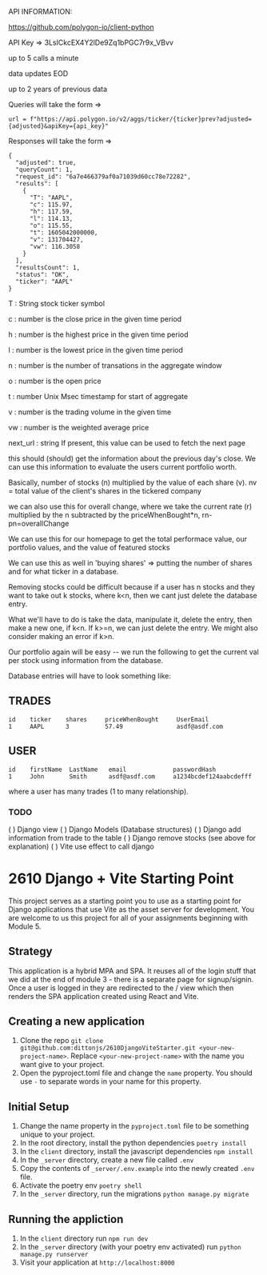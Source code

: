 API INFORMATION:

https://github.com/polygon-io/client-python

API Key => 3LsICkcEX4Y2lDe9Zq1bPGC7r9x_VBvv

up to 5 calls a minute

data updates EOD

up to 2 years of previous data 

Queries will take the form =>

```
url = f"https://api.polygon.io/v2/aggs/ticker/{ticker}prev?adjusted={adjusted}&apiKey={api_key}"

```
Responses will take the form =>
```
{
  "adjusted": true,
  "queryCount": 1,
  "request_id": "6a7e466379af0a71039d60cc78e72282",
  "results": [
    {
      "T": "AAPL",
      "c": 115.97,
      "h": 117.59,
      "l": 114.13,
      "o": 115.55,
      "t": 1605042000000,
      "v": 131704427,
      "vw": 116.3058
    }
  ],
  "resultsCount": 1,
  "status": "OK",
  "ticker": "AAPL"
}
```
T : String stock ticker symbol

c : number is the close price in the given time period

h : number is the highest price in the given time period

l : number is the lowest price in the given time period

n : number is the number of transations in the aggregate window

o : number is the open price

t : number Unix Msec timestamp for start of aggregate

v : number is the trading volume in the given time

vw : number is the weighted average price

next_url : string If present, this value can be used to fetch the next page

this should (should) get the information about the previous day's close. We can use this information to evaluate the users current portfolio worth.

Basically, number of stocks (n) multiplied by the value of each share (v). nv = total value of the client's shares in the tickered company

we can also use this for overall change, where we take the current rate (r) multiplied by the n subtracted by the priceWhenBought*n, rn-pn=overallChange 

We can use this for our homepage to get the total performace value, our portfolio values, and the value of featured stocks

We can use this as well in 'buying shares' => putting the number of shares and for what ticker in a database.

Removing stocks could be difficult because if a user has n stocks and they want to take out k stocks, where k<n, then we cant just delete the database entry.

What we'll have to do is take the data, manipulate it, delete the entry, then make a new one, if k<n. If k>=n, we can just delete the entry. We might also consider making an error if k>n.

Our portfolio again will be easy -- we run the following to get the current val per stock using information from the database.


Database entries will have to look something like:

## TRADES
```
id    ticker    shares     priceWhenBought     UserEmail
1     AAPL      3          57.49               asdf@asdf.com
```

## USER
```
id    firstName  LastName   email             passwordHash
1     John       Smith      asdf@asdf.com     a1234bcdef124aabcdefff
```

where a user has many trades (1 to many relationship).

### TODO

( ) Django view
( ) Django Models (Database structures)
( ) Django add information from trade to the table
( ) Django remove stocks (see above for explanation)
( ) Vite use effect to call django




# 2610 Django + Vite Starting Point
This project serves as a starting point you to use as a starting point for Django applications that use Vite as the asset server for development. You are welcome to us this project for all of your assignments beginning with Module 5.

## Strategy
This application is a hybrid MPA and SPA. It reuses all of the login stuff that we did at the end of module 3 - there is a separate page for signup/signin. Once a user is logged in they are redirected to the / view which then renders the SPA application created using React and Vite.

## Creating a new application
1. Clone the repo `git clone git@github.com:dittonjs/2610DjangoViteStarter.git <your-new-project-name>`. Replace `<your-new-project-name>` with the name you want give to your project.
2. Open the pyproject.toml file and change the `name` property. You should use `-` to separate words in your name for this property.

## Initial Setup
1. Change the name property in the `pyproject.toml` file to be something unique to your project.
1. In the root directory, install the python dependencies `poetry install`
2. In the `client` directory, install the javascript dependencies `npm install`
3. In the `_server` directory, create a new file called `.env`
4. Copy the contents of `_server/.env.example` into the newly created `.env` file.
5. Activate the poetry env `poetry shell`
6. In the `_server` directory, run the migrations `python manage.py migrate`

## Running the appliction
1. In the `client` directory run `npm run dev`
2. In the `_server` directory (with your poetry env activated) run `python manage.py runserver`
3. Visit your application at `http://localhost:8000`
